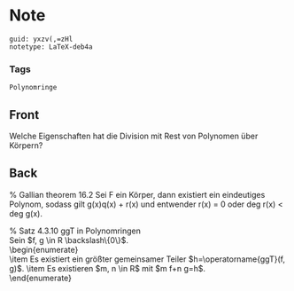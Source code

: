 # Note
```
guid: yxzv(,=zHl
notetype: LaTeX-deb4a
```

### Tags
```
Polynomringe
```

## Front
Welche Eigenschaften hat die Division mit Rest von Polynomen über Körpern?

## Back
% Gallian theorem 16.2 Sei F ein Körper, dann existiert ein
eindeutiges Polynom, sodass gilt g(x)q(x) + r(x) und entwender r(x)
= 0 oder deg r(x) < deg g(x).
<div>
  <span>% Satz 4.3.10 ggT in Polynomringen</span>
</div>
<div>
  <span>Sein $f, g \in R \backslash\{0\}$.</span>
</div>
<div>
  \begin{enumerate}
</div>
<div>
  \item Es existiert ein größter gemeinsamer Teiler
  $h=\operatorname{ggT}(f, g)$. \item Es existieren $m, n \in R$
  mit $m f+n g=h$.
</div>
<div>
  \end{enumerate}
</div>
